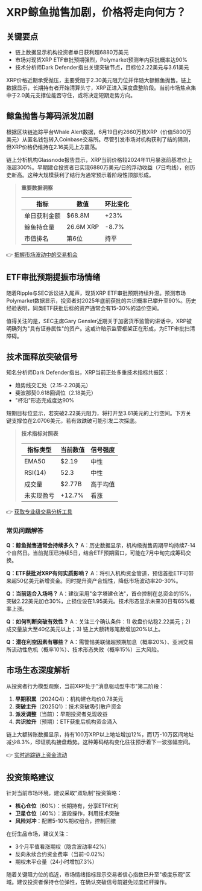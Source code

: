 # XRP鲸鱼抛售加剧，价格将走向何方？

## 关键要点
- 链上数据显示机构投资者单日获利超6880万美元
- 市场对现货XRP ETF审批预期强烈，Polymarket预测年内获批概率达90%
- 技术分析师Dark Defender指出关键突破节点，目标位2.22美元与3.61美元

XRP价格近期承受抛压，主要受阻于2.30美元阻力位并伴随大额鲸鱼抛售。链上数据显示，长期持有者开始清算头寸，XRP正进入深度盘整阶段。当前市场焦点集中于2.0美元支撑位能否守住，或将决定短期走势方向。

## 鲸鱼抛售与筹码派发加剧

根据区块链追踪平台Whale Alert数据，6月19日约2660万枚XRP（价值5800万美元）从匿名钱包转入Coinbase交易所。尽管引发市场对机构获利了结的猜测，但XRP价格仍维持在2.16美元上方震荡。

链上分析机构Glassnode报告显示，XRP当前价格较2024年11月暴涨前基准价上涨超300%。早期建仓投资者已实现6880万美元/日的浮动收益（7日均线），创历史新高。这种大规模获利了结行为通常预示着阶段性顶部形成。

> **重要数据洞察**
> 
> | 指标         | 数值          | 环比变化 |
> |--------------|---------------|----------|
> | 单日获利金额 | $68.8M        | +23%     |
> | 鲸鱼持仓量   | 26.6M XRP     | -8.7%    |
> | 市值排名     | 第6位         | 持平     |

👉 [把握市场波动中的交易机会](https://bit.ly/okx_welcome)

## ETF审批预期提振市场情绪

随着Ripple与SEC诉讼进入尾声，现货XRP ETF审批预期持续升温。预测市场Polymarket数据显示，投资者对2025年底前获批的共识概率已攀升至90%。历史经验表明，同类ETF获批后标的资产通常会有15-30%的溢价空间。

值得关注的是，SEC主席Gary Gensler近期关于加密货币监管的讲话中，XRP被明确列为"具有证券属性"的资产。这或许暗示监管框架正在形成，为ETF审批扫清障碍。

## 技术面释放突破信号

知名分析师Dark Defender指出，XRP当前正处多重技术指标共振区：
- 趋势线交汇处（2.15-2.20美元）
- 斐波那契0.618回调位（2.18美元）
- "杯沿"形态完成度达90%

短期目标位显示，若突破2.22美元阻力，将打开至3.61美元的上行空间。下方关键支撑位在2.0706美元，若有效跌破可能引发二次探底。

> **技术指标对照表**
> 
> | 指标类型     | 当前数值   | 信号强度 |
> |--------------|------------|----------|
> | EMA50        | $2.19      | 中性     |
> | RSI(14)      | 52.3       | 中性     |
> | 成交量       | $2.77B     | 高于均值 |
> | 未实现盈亏   | +12.7%     | 看涨     |

👉 [获取专业级交易分析工具](https://bit.ly/okx_welcome)

### 常见问题解答

**Q：鲸鱼抛售通常会持续多久？**
A：历史数据显示，机构级抛售周期平均持续7-14个自然日。当前抛压已持续5日，结合ETF预期窗口，可能在7月中旬完成筹码交换。

**Q：ETF获批对XRP有何实质影响？**
A：将引入机构资金管道，预估首批ETF可带来超50亿美元新增资金。同时提升资产合规性，降低市场波动率20-30%。

**Q：当前适合入场吗？**
A：建议采用"金字塔建仓法"，首仓控制在总资金的15%，突破2.22美元加仓30%，止损位设在1.95美元。技术形态显示未来30日有65%概率上涨。

**Q：如何判断突破有效性？**
A：关注三个确认条件：1) 收盘价站稳2.22美元；2) 成交量放大至40亿美元以上；3) 链上大额转账笔数增加20%以上。

**Q：潜在利空因素有哪些？**
A：需警惕美联储超预期加息（概率20%）、亚洲交易所流动性危机（概率10%）、技术形态失败（概率15%）三大风险。

## 市场生态深度解析

从投资者行为模型观察，当前XRP处于"消息驱动型牛市"第二阶段：
1. **早期积累**（2024Q4）：机构建仓均价0.78美元
2. **突破主升**（2025Q1）：技术突破吸引散户资金
3. **派发调整**（当前）：早期投资者兑现收益
4. **共识拉升**（预期）：ETF获批后机构资金涌入

链上大额转账数据显示，持有100万XRP以上地址增加12%，而1万-10万区间地址减少8.3%，印证机构接盘趋势。这种筹码结构变化往往预示着下一波涨幅空间。

👉 [实时追踪链上资金流动](https://bit.ly/okx_welcome)

## 投资策略建议

针对当前市场环境，建议采取"双轨制"投资策略：
- **核心仓位**（60%）：长期持有，分享ETF红利
- **卫星仓位**（40%）：波段操作，利用技术突破
- **风险对冲**：配置5-10%期权组合，控制回撤

在衍生品市场，建议关注：
- 3个月平值看涨期权（隐含波动率42%）
- 反向永续合约资金费率（当前-0.02%）
- 期权未平仓量（24小时增加7.3%）

随着关键阻力位的临近，市场情绪指标显示交易者信心指数已升至"极度乐观"区域。建议投资者保持仓位弹性，在确认突破信号前避免过度杠杆操作。